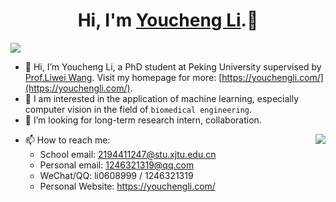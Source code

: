 <h1 align="center">Hi, I'm <a href="https://youchengli.com">Youcheng Li</a>.👋 </h1> 

![](https://visitor-badge.glitch.me/badge?page_id=xjtulyc.YouchengLi&right_color=green)

- 👋 Hi, I’m Youcheng Li, a PhD student at Peking University supervised by [Prof.Liwei Wang](http://www.liweiwang-pku.com/). Visit my homepage for more: [https://youchengli.com/](https://youchengli.com/). 
- 🔭 I am interested in the application of machine learning, especially computer vision in the field of ``biomedical engineering``. 
- 👯 I’m looking for long-term research intern, collaboration.
<img align="right" src="https://github-readme-stats.vercel.app/api?username=xjtulyc&show_icons=true&icon_color=CE1D2D&text_color=718096&bg_color=00000000&hide_title=true&hide_border=true&hide=stars" />

- 📫 How to reach me: 
  - School email: 2194411247@stu.xjtu.edu.cn
  - Personal email: 1246321319@qq.com
  - WeChat/QQ: li0608999 / 1246321319
  - Personal Website: https://youchengli.com/

<!-- From this repo: https://github.com/anuraghazra/github-readme-stats -->
<!--![Youcheng's github stats](https://github-readme-stats.vercel.app/api?username=xjtulyc&show_icons=false&count_private=true&include_all_commits=true&hide=prs,issues,contribs&theme=vue&hide_title=true&hide_rank=true)
-->
